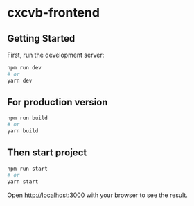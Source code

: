 # cxcvb-frontend

## Getting Started

First, run the development server:

```bash
npm run dev
# or
yarn dev
```

## For production version

```bash
npm run build
# or
yarn build
```

## Then start project

```bash
npm run start
# or
yarn start
```

Open [http://localhost:3000](http://localhost:3000) with your browser to see the result.
